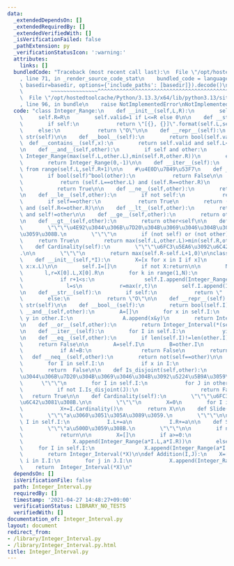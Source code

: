 ```yaml
---
data:
  _extendedDependsOn: []
  _extendedRequiredBy: []
  _extendedVerifiedWith: []
  _isVerificationFailed: false
  _pathExtension: py
  _verificationStatusIcon: ':warning:'
  attributes:
    links: []
  bundledCode: "Traceback (most recent call last):\n  File \"/opt/hostedtoolcache/Python/3.13.3/x64/lib/python3.13/site-packages/onlinejudge_verify/documentation/build.py\"\
    , line 71, in _render_source_code_stat\n    bundled_code = language.bundle(stat.path,\
    \ basedir=basedir, options={'include_paths': [basedir]}).decode()\n          \
    \         ~~~~~~~~~~~~~~~^^^^^^^^^^^^^^^^^^^^^^^^^^^^^^^^^^^^^^^^^^^^^^^^^^^^^^^^^^^^^^^^^^\n\
    \  File \"/opt/hostedtoolcache/Python/3.13.3/x64/lib/python3.13/site-packages/onlinejudge_verify/languages/python.py\"\
    , line 96, in bundle\n    raise NotImplementedError\nNotImplementedError\n"
  code: "class Integer_Range:\n    def __init__(self,L,R):\n        self.L=L\n   \
    \     self.R=R\n        self.valid=1 if L<=R else 0\n\n    def __str__(self):\n\
    \        if self:\n            return \"[{}, {}]\".format(self.L,self.R)\n   \
    \     else:\n            return \"O\"\n\n    def __repr__(self):\n        return\
    \ str(self)\n\n    def __bool__(self):\n        return bool(self.valid)\n\n  \
    \  def __contains__(self,x):\n        return self.valid and self.L<=x<=self.R\n\
    \n    def __and__(self,other):\n        if self and other:\n            return\
    \ Integer_Range(max(self.L,other.L),min(self.R,other.R))\n        else:\n    \
    \        return Integer_Range(0,-1)\n\n    def __iter__(self):\n        yield\
    \ from range(self.L,self.R+1)\n\n    #\u4E0D\u7B49\u53F7\n    def __eq__(self,other):\n\
    \        if bool(self)^bool(other):\n            return False\n\n        if self:\n\
    \            return (self.L==other.L) and (self.R==other.R)\n        else:\n \
    \           return True\n\n    def __ne__(self,other):\n        return not(self==other)\n\
    \n    def __le__(self,other):\n        if not self:\n            return True\n\
    \        if self==other:\n            return True\n        return (other.L<=self.L)\
    \ and (self.R<=other.R)\n\n    def __lt__(self,other):\n        return self<=other\
    \ and self!=other\n\n    def __ge__(self,other):\n        return other<=self\n\
    \n    def __gt__(self,other):\n        return other<self\n\n    def Is_disjoint(self,other):\n\
    \        \"\"\"\u4E92\u3044\u306B\u7D20\u304B\u3069\u3046\u304B\u3092\u5224\u5B9A\
    \u3059\u308B.\n        \"\"\"\n        if (not self) or (not other):\n       \
    \     return True\n        return max(self.L,other.L)>min(self.R,other.R)\n\n\
    \    def Cardinality(self):\n        \"\"\"\u6FC3\u5EA6\u3092\u6C42\u3081\u308B\
    .\n\n        \"\"\"\n        return max(self.R-self.L+1,0)\n\nclass Integer_Interval(Integer_Range):\n\
    \    def __init__(self,*I):\n        X=[x for x in I if x]\n        X.sort(key=lambda\
    \ x:x.L)\n\n        self.I=[]\n        if not X:return\n\n        N=len(X)\n \
    \       l,r=X[0].L,X[0].R\n        for k in range(1,N):\n            s,t=X[k].L,X[k].R\n\
    \            if r+1<s:\n                self.I.append(Integer_Range(l,r))\n  \
    \              l=s\n            r=max(r,t)\n        self.I.append(Integer_Range(l,r))\n\
    \n    def __str__(self):\n        if self:\n            return \" | \".join(map(str,self.I))\n\
    \        else:\n            return \"O\"\n\n    def __repr__(self):\n        return\
    \ str(self)\n\n    def __bool__(self):\n        return bool(self.I)\n\n    def\
    \ __and__(self,other):\n        A=[]\n        for x in self.I:\n            for\
    \ y in other.I:\n                A.append(x&y)\n        return Integer_Interval(*A)\n\
    \n    def __or__(self,other):\n        return Integer_Interval(*(self.I+other.I))\n\
    \n    def __iter__(self):\n        for I in self.I:\n            yield from I\n\
    \n    def __eq__(self,other):\n        if len(self.I)!=len(other.I):\n       \
    \     return False\n\n        A=self.I\n        B=other.I\n        for k in range(len(self.I)):\n\
    \            if A!=B:\n                return False\n        return True\n\n \
    \   def __neq__(self,other):\n        return not(self==other)\n\n    def __contains__(self,x):\n\
    \        for I in self.I:\n            if x in I:\n                return True\n\
    \        return  False\n\n    def Is_disjoint(self,other):\n        \"\"\"\u4E92\
    \u3044\u306B\u7D20\u304B\u3069\u3046\u304B\u3092\u5224\u5B9A\u3059\u308B.\n  \
    \      \"\"\"\n        for I in self.I:\n            for J in other.I:\n     \
    \           if not I.Is_disjoint(J):\n                    return False\n     \
    \   return True\n\n    def Cardinality(self):\n        \"\"\"\u6FC3\u5EA6\u3092\
    \u6C42\u3081\u308B.\n\n        \"\"\"\n        X=0\n        for I in self.I:\n\
    \            X+=I.Cardinality()\n        return X\n\n    def Slide(self,a):\n\
    \        \"\"\"a\u3060\u3051\u305A\u3089\u3059.\n        \"\"\"\n\n        for\
    \ I in self.I:\n            I.L+=a\n            I.R+=a\n\n    def Scale(self,a):\n\
    \        \"\"\"a\u500D\u3059\u308B.\n        \"\"\"\n\n        if not self:\n\
    \            return\n\n        X=[]\n        if a>=0:\n            for I in self.I:\n\
    \                X.append(Integer_Range(a*I.L,a*I.R))\n        else:\n       \
    \     for I in self.I:\n                X.append(Integer_Range(a*I.R,a*I.L))\n\
    \        return Integer_Interval(*X)\n\ndef Addition(I,J):\n    X=[]\n    for\
    \ i in I.I:\n        for j in J.I:\n            X.append(Integer_Range(i.L+j.L,i.R+j.R))\n\
    \    return  Integer_Interval(*X)\n"
  dependsOn: []
  isVerificationFile: false
  path: Integer_Interval.py
  requiredBy: []
  timestamp: '2021-04-27 14:48:27+09:00'
  verificationStatus: LIBRARY_NO_TESTS
  verifiedWith: []
documentation_of: Integer_Interval.py
layout: document
redirect_from:
- /library/Integer_Interval.py
- /library/Integer_Interval.py.html
title: Integer_Interval.py
---
```

